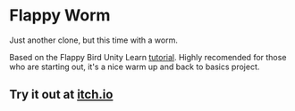 # Flappy Worm

Just another clone, but this time with a worm.

Based on the Flappy Bird Unity Learn [tutorial](https://learn.unity.com/tutorial/live-session-making-a-flappy-bird-style-game). Highly recomended for those who are starting out, it's a nice warm up and back to basics project.

## Try it out at [itch.io](https://natvalentine.itch.io/flappy-worm)
